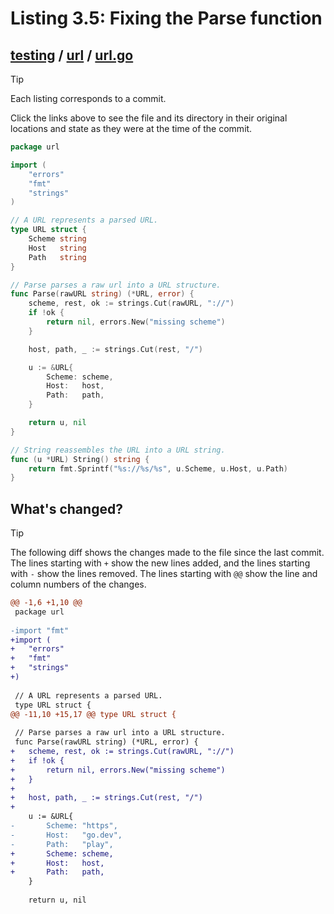 # Listing 3.5: Fixing the Parse function

## [testing](https://github.com/inancgumus/gobyexample/blob/4b1d456bf50b0c577669407309d5a40099a0ddb5/testing) / [url](https://github.com/inancgumus/gobyexample/blob/4b1d456bf50b0c577669407309d5a40099a0ddb5/testing/url) / [url.go](https://github.com/inancgumus/gobyexample/blob/4b1d456bf50b0c577669407309d5a40099a0ddb5/testing/url/url.go)

> [!TIP]
> Each listing corresponds to a commit.
>
> Click the links above to see the file and its directory in their original locations and state as they were at the time of the commit.

```go
package url

import (
	"errors"
	"fmt"
	"strings"
)

// A URL represents a parsed URL.
type URL struct {
	Scheme string
	Host   string
	Path   string
}

// Parse parses a raw url into a URL structure.
func Parse(rawURL string) (*URL, error) {
	scheme, rest, ok := strings.Cut(rawURL, "://")
	if !ok {
		return nil, errors.New("missing scheme")
	}

	host, path, _ := strings.Cut(rest, "/")

	u := &URL{
		Scheme: scheme,
		Host:   host,
		Path:   path,
	}

	return u, nil
}

// String reassembles the URL into a URL string.
func (u *URL) String() string {
	return fmt.Sprintf("%s://%s/%s", u.Scheme, u.Host, u.Path)
}
```

## What's changed?

> [!TIP]
> The following diff shows the changes made to the file since the last commit.
> The lines starting with `+` show the new lines added, and the lines starting with `-` show the lines removed.
> The lines starting with `@@` show the line and column numbers of the changes.

```diff
@@ -1,6 +1,10 @@
 package url
 
-import "fmt"
+import (
+	"errors"
+	"fmt"
+	"strings"
+)
 
 // A URL represents a parsed URL.
 type URL struct {
@@ -11,10 +15,17 @@ type URL struct {
 
 // Parse parses a raw url into a URL structure.
 func Parse(rawURL string) (*URL, error) {
+	scheme, rest, ok := strings.Cut(rawURL, "://")
+	if !ok {
+		return nil, errors.New("missing scheme")
+	}
+
+	host, path, _ := strings.Cut(rest, "/")
+
 	u := &URL{
-		Scheme: "https",
-		Host:   "go.dev",
-		Path:   "play",
+		Scheme: scheme,
+		Host:   host,
+		Path:   path,
 	}
 
 	return u, nil
```

